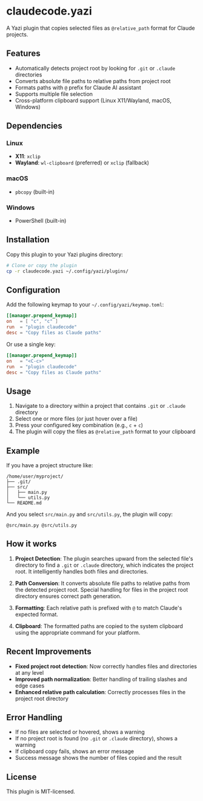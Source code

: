 # claudecode.yazi

A Yazi plugin that copies selected files as `@relative_path` format for Claude projects.

## Features

- Automatically detects project root by looking for `.git` or `.claude` directories
- Converts absolute file paths to relative paths from project root
- Formats paths with `@` prefix for Claude AI assistant
- Supports multiple file selection
- Cross-platform clipboard support (Linux X11/Wayland, macOS, Windows)

## Dependencies

### Linux
- **X11**: `xclip`
- **Wayland**: `wl-clipboard` (preferred) or `xclip` (fallback)

### macOS
- `pbcopy` (built-in)

### Windows
- PowerShell (built-in)

## Installation

Copy this plugin to your Yazi plugins directory:

```bash
# Clone or copy the plugin
cp -r claudecode.yazi ~/.config/yazi/plugins/
```

## Configuration

Add the following keymap to your `~/.config/yazi/keymap.toml`:

```toml
[[manager.prepend_keymap]]
on   = [ "c", "c" ]
run  = "plugin claudecode"
desc = "Copy files as Claude paths"
```

Or use a single key:

```toml
[[manager.prepend_keymap]]
on   = "<C-c>"
run  = "plugin claudecode"
desc = "Copy files as Claude paths"
```

## Usage

1. Navigate to a directory within a project that contains `.git` or `.claude` directory
2. Select one or more files (or just hover over a file)
3. Press your configured key combination (e.g., `c` + `c`)
4. The plugin will copy the files as `@relative_path` format to your clipboard

## Example

If you have a project structure like:
```
/home/user/myproject/
├── .git/
├── src/
│   ├── main.py
│   └── utils.py
└── README.md
```

And you select `src/main.py` and `src/utils.py`, the plugin will copy:
```
@src/main.py @src/utils.py
```

## How it works

1. **Project Detection**: The plugin searches upward from the selected file's directory to find a `.git` or `.claude` directory, which indicates the project root. It intelligently handles both files and directories.

2. **Path Conversion**: It converts absolute file paths to relative paths from the detected project root. Special handling for files in the project root directory ensures correct path generation.

3. **Formatting**: Each relative path is prefixed with `@` to match Claude's expected format.

4. **Clipboard**: The formatted paths are copied to the system clipboard using the appropriate command for your platform.

## Recent Improvements

- **Fixed project root detection**: Now correctly handles files and directories at any level
- **Improved path normalization**: Better handling of trailing slashes and edge cases
- **Enhanced relative path calculation**: Correctly processes files in the project root directory

## Error Handling

- If no files are selected or hovered, shows a warning
- If no project root is found (no `.git` or `.claude` directory), shows a warning
- If clipboard copy fails, shows an error message
- Success message shows the number of files copied and the result

## License

This plugin is MIT-licensed.
